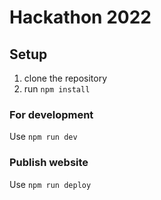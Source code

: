 # Hackathon 2022

## Setup

1. clone the repository
2. run `npm install`

### For development

Use `npm run dev`

### Publish website

Use `npm run deploy`
